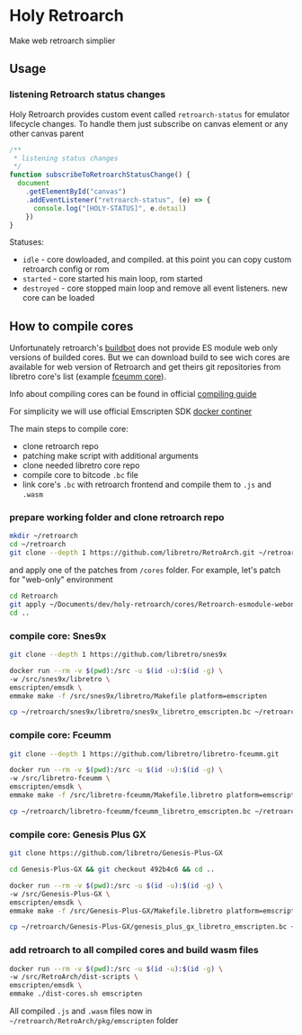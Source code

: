 # Holy Retroarch

Make web retroarch simplier

## Usage

### listening Retroarch status changes

Holy Retroarch provides custom event called `retroarch-status` for emulator lifecycle changes. To handle them just subscribe on canvas element or any other canvas parent

```js
/**
 * listening status changes
 */
function subscribeToRetroarchStatusChange() {
  document
    .getElementById("canvas")
    .addEventListener("retroarch-status", (e) => {
      console.log("[HOLY-STATUS]", e.detail)
    })
}
```

Statuses:

- `idle` - core dowloaded, and compiled. at this point you can copy custom retroarch config or rom
- `started` - core started his main loop, rom started
- `destroyed` - core stopped main loop and remove all event listeners. new core can be loaded

## How to compile cores

Unfortunately retroarch's [buildbot](https://buildbot.libretro.com/nightly/emscripten/) does not provide ES module web only versions of builded cores. But we can download build to see wich cores are available for web version of Retroarch and get theirs git repositories from libretro core's list (example [fceumm core](https://docs.libretro.com/library/fceumm/#external-links)).

Info about compiling cores can be found in official [compiling guide](https://github.com/libretro/RetroArch/blob/master/pkg/emscripten/README.md)

For simplicity we will use official Emscripten SDK [docker continer](https://hub.docker.com/r/emscripten/emsdk)

The main steps to compile core:

- clone retroarch repo
- patching make script with additional arguments
- clone needed libretro core repo
- compile core to bitcode `.bc` file
- link core's `.bc` with retroarch frontend and compile them to `.js` and `.wasm`

### prepare working folder and clone retroarch repo

```sh
mkdir ~/retroarch
cd ~/retroarch
git clone --depth 1 https://github.com/libretro/RetroArch.git ~/retroarch/RetroArch
```

and apply one of the patches from `/cores` folder. For example, let's patch for "web-only" environment

```bash
cd Retroarch
git apply ~/Documents/dev/holy-retroarch/cores/Retroarch-esmodule-webonly.patch
cd ..
```

### compile core: Snes9x

```sh
git clone --depth 1 https://github.com/libretro/snes9x

docker run --rm -v $(pwd):/src -u $(id -u):$(id -g) \
-w /src/snes9x/libretro \
emscripten/emsdk \
emmake make -f /src/snes9x/libretro/Makefile platform=emscripten

cp ~/retroarch/snes9x/libretro/snes9x_libretro_emscripten.bc ~/retroarch/RetroArch/dist-scripts/snes9x_libretro_emscripten.bc
```

### compile core: Fceumm

```sh
git clone --depth 1 https://github.com/libretro/libretro-fceumm.git

docker run --rm -v $(pwd):/src -u $(id -u):$(id -g) \
-w /src/libretro-fceumm \
emscripten/emsdk \
emmake make -f /src/libretro-fceumm/Makefile.libretro platform=emscripten

cp ~/retroarch/libretro-fceumm/fceumm_libretro_emscripten.bc ~/retroarch/RetroArch/dist-scripts/fceumm_libretro_emscripten.bc
```

### compile core: Genesis Plus GX

```sh
git clone https://github.com/libretro/Genesis-Plus-GX

cd Genesis-Plus-GX && git checkout 492b4c6 && cd ..

docker run --rm -v $(pwd):/src -u $(id -u):$(id -g) \
-w /src/Genesis-Plus-GX \
emscripten/emsdk \
emmake make -f /src/Genesis-Plus-GX/Makefile.libretro platform=emscripten

cp ~/retroarch/Genesis-Plus-GX/genesis_plus_gx_libretro_emscripten.bc ~/retroarch/RetroArch/dist-scripts/genesis_plus_gx_libretro_emscripten.bc
```

### add retroarch to all compiled cores and build wasm files

```sh
docker run --rm -v $(pwd):/src -u $(id -u):$(id -g) \
-w /src/RetroArch/dist-scripts \
emscripten/emsdk \
emmake ./dist-cores.sh emscripten
```

All compiled `.js` and `.wasm` files now in `~/retroarch/RetroArch/pkg/emscripten` folder
